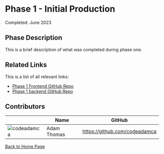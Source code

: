 # Phase 1 - Initial Production

Completed: June 2023

## Phase Description

This is a brief description of what was completed during phase one. 

## Related Links

This is a list of all relevant links:

- [Phase 1 Frontend GitHub Repo](https://github.com/BrickMMO/template-about-markdown)
- [Phase 1 backend GitHub Repo](https://github.com/BrickMMO/template-about-markdown)

## Contributors

| | Name | GitHub |
| - | - | - | 
| ![codeadamca](https://avatars.githubusercontent.com/u/12630767?s=40) | Adam Thomas | https://github.com/codeadamca |

[Back to Home Page](/template-about-markdown/)
